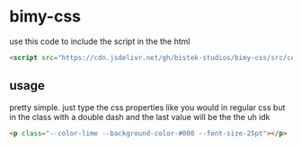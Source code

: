 # bimy-css
use this code to include the script in the the html
```html
<script src="https://cdn.jsdelivr.net/gh/bistek-studios/bimy-css/src/core.js"></script>
```

## usage
pretty simple. just type the css properties like you would in regular css but in the class with a double dash and the last value will be the the uh idk
```html
<p class="--color-lime --background-color-#000 --font-size-25pt"></p>
```